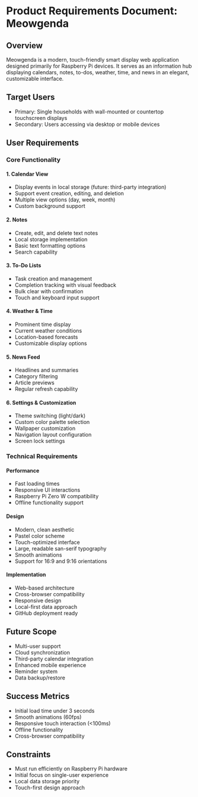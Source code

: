 # Product Requirements Document: Meowgenda

## Overview
Meowgenda is a modern, touch-friendly smart display web application designed primarily for Raspberry Pi devices. It serves as an information hub displaying calendars, notes, to-dos, weather, time, and news in an elegant, customizable interface.

## Target Users
- Primary: Single households with wall-mounted or countertop touchscreen displays
- Secondary: Users accessing via desktop or mobile devices

## User Requirements

### Core Functionality

#### 1. Calendar View
- Display events in local storage (future: third-party integration)
- Support event creation, editing, and deletion
- Multiple view options (day, week, month)
- Custom background support

#### 2. Notes
- Create, edit, and delete text notes
- Local storage implementation
- Basic text formatting options
- Search capability

#### 3. To-Do Lists
- Task creation and management
- Completion tracking with visual feedback
- Bulk clear with confirmation
- Touch and keyboard input support

#### 4. Weather & Time
- Prominent time display
- Current weather conditions
- Location-based forecasts
- Customizable display options

#### 5. News Feed
- Headlines and summaries
- Category filtering
- Article previews
- Regular refresh capability

#### 6. Settings & Customization
- Theme switching (light/dark)
- Custom color palette selection
- Wallpaper customization
- Navigation layout configuration
- Screen lock settings

### Technical Requirements

#### Performance
- Fast loading times
- Responsive UI interactions
- Raspberry Pi Zero W compatibility
- Offline functionality support

#### Design
- Modern, clean aesthetic
- Pastel color scheme
- Touch-optimized interface
- Large, readable san-serif typography
- Smooth animations
- Support for 16:9 and 9:16 orientations

#### Implementation
- Web-based architecture
- Cross-browser compatibility
- Responsive design
- Local-first data approach
- GitHub deployment ready

## Future Scope
- Multi-user support
- Cloud synchronization
- Third-party calendar integration
- Enhanced mobile experience
- Reminder system
- Data backup/restore

## Success Metrics
- Initial load time under 3 seconds
- Smooth animations (60fps)
- Responsive touch interaction (<100ms)
- Offline functionality
- Cross-browser compatibility

## Constraints
- Must run efficiently on Raspberry Pi hardware
- Initial focus on single-user experience
- Local data storage priority
- Touch-first design approach